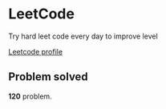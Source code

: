 # LeetCode

Try hard leet code every day to improve level

[ Leetcode profile ](https://leetcode.com/u/orgball2608/)

## Problem solved

**120** problem.
